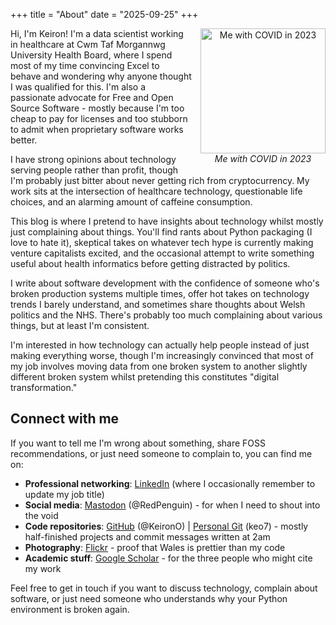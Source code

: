 +++
title = "About"
date = "2025-09-25"
+++

<div style="float: right; margin: 0 0 1em 1em; text-align: center; width: 200px;">
<img src="/images/keiron-profile.png" alt="Me with COVID in 2023" width="200" height="200" style="display: block;" />
<em>Me with COVID in 2023</em>
</div>

Hi, I'm Keiron! I'm a data scientist working in healthcare at Cwm Taf Morgannwg University Health Board, where I spend most of my time convincing Excel to behave and wondering why anyone thought I was qualified for this. I'm also a passionate advocate for Free and Open Source Software - mostly because I'm too cheap to pay for licenses and too stubborn to admit when proprietary software works better.

I have strong opinions about technology serving people rather than profit, though I'm probably just bitter about never getting rich from cryptocurrency. My work sits at the intersection of healthcare technology, questionable life choices, and an alarming amount of caffeine consumption.

This blog is where I pretend to have insights about technology whilst mostly just complaining about things. You'll find rants about Python packaging (I love to hate it), skeptical takes on whatever tech hype is currently making venture capitalists excited, and the occasional attempt to write something useful about health informatics before getting distracted by politics.

I write about software development with the confidence of someone who's broken production systems multiple times, offer hot takes on technology trends I barely understand, and sometimes share thoughts about Welsh politics and the NHS. There's probably too much complaining about various things, but at least I'm consistent.

I'm interested in how technology can actually help people instead of just making everything worse, though I'm increasingly convinced that most of my job involves moving data from one broken system to another slightly different broken system whilst pretending this constitutes "digital transformation."

## Connect with me

If you want to tell me I'm wrong about something, share FOSS recommendations, or just need someone to complain to, you can find me on:

- **Professional networking**: [LinkedIn](https://www.linkedin.com/in/keirono/) (where I occasionally remember to update my job title)
- **Social media**: [Mastodon](https://mastodon.social/@redpenguin) (@RedPenguin) - for when I need to shout into the void
- **Code repositories**: [GitHub](https://github.com/KeironO) (@KeironO) | [Personal Git](https://git.keiron.xyz) (keo7) - mostly half-finished projects and commit messages written at 2am
- **Photography**: [Flickr](https://www.flickr.com/photos/163253992@N05/) - proof that Wales is prettier than my code
- **Academic stuff**: [Google Scholar](https://scholar.google.com/citations?user=YOUR_ID) - for the three people who might cite my work

Feel free to get in touch if you want to discuss technology, complain about software, or just need someone who understands why your Python environment is broken again.
